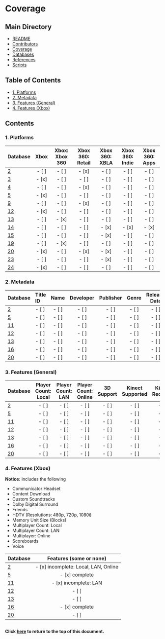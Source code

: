 # Coverage

## Main Directory

- [README](./README.md)
- [Contributors](./CONTRIBUTORS.md)
- [Coverage](./COVERAGE.md)
- [Databases](./databases/README.md)
- [References](./REFERENCES.md)
- [Scripts](./scripts/README.md)

## Table of Contents

- [1. Platforms](#1-platform)
- [2. Metadata](#2-metadata)
- [3. Features (General)](#3-features-general)
- [4. Features (Xbox)](#4-features-xbox)

## Contents

### 1. Platforms

| Database                  | Xbox  | Xbox: Xbox 360 | Xbox 360: Retail | Xbox 360: XBLA | Xbox 360: Indie | Xbox 360: Apps |
| ------------------------- | :---: | :------------: | :--------------: | :------------: | :-------------: | :------------: |
| [2](./REFERENCES.md/#02)  | - [ ] | - [ ]          | - [x]            | - [ ]          | - [ ]           | - [ ]          |
| [3](./REFERENCES.md/#03)  | - [x] | - [ ]          | - [ ]            | - [ ]          | - [ ]           | - [ ]          |
| [4](./REFERENCES.md/#04)  | - [ ] | - [ ]          | - [x]            | - [ ]          | - [ ]           | - [ ]          |
| [5](./REFERENCES.md/#05)  | - [x] | - [ ]          | - [ ]            | - [ ]          | - [ ]           | - [ ]          |
| [9](./REFERENCES.md/#09)  | - [ ] | - [ ]          | - [x]            | - [ ]          | - [ ]           | - [ ]          |
| [12](./REFERENCES.md/#12) | - [x] | - [ ]          | - [ ]            | - [ ]          | - [ ]           | - [ ]          |
| [13](./REFERENCES.md/#13) | - [ ] | - [x]          | - [ ]            | - [ ]          | - [ ]           | - [ ]          |
| [14](./REFERENCES.md/#14) | - [ ] | - [ ]          | - [ ]            | - [x]          | - [x]           | - [x]          |
| [15](./REFERENCES.md/#15) | - [ ] | - [ ]          | - [ ]            | - [x]          | - [ ]           | - [ ]          |
| [19](./REFERENCES.md/#19) | - [ ] | - [x]          | - [ ]            | - [ ]          | - [ ]           | - [ ]          |
| [20](./REFERENCES.md/#20) | - [x] | - [ ]          | - [x]            | - [x]          | - [ ]           | - [ ]          |
| [23](./REFERENCES.md/#23) | - [ ] | - [ ]          | - [ ]            | - [x]          | - [ ]           | - [ ]          |
| [24](./REFERENCES.md/#24) | - [x] | - [ ]          | - [ ]            | - [ ]          | - [ ]           | - [ ]          |

### 2. Metadata

| Database                  | Title ID | Name  | Developer | Publisher | Genre | Release Date | Regions | Rating |
| ------------------------- | :------- | :---: | :-------: | :-------: | :---: | :----------: | :-----: | :----: |
| [2](./REFERENCES.md/#2)   | - [ ]    | - [ ] | - [ ]     | - [ ]     | - [ ] | - [ ]        | - [ ]   | - [ ]  |
| [5](./REFERENCES.md/#5)   | - [ ]    | - [ ] | - [ ]     | - [ ]     | - [ ] | - [ ]        | - [ ]   | - [ ]  |
| [11](./REFERENCES.md/#11) | - [ ]    | - [ ] | - [ ]     | - [ ]     | - [ ] | - [ ]        | - [ ]   | - [ ]  |
| [12](./REFERENCES.md/#12) | - [ ]    | - [ ] | - [ ]     | - [ ]     | - [ ] | - [ ]        | - [ ]   | - [ ]  |
| [13](./REFERENCES.md/#13) | - [ ]    | - [ ] | - [ ]     | - [ ]     | - [ ] | - [ ]        | - [ ]   | - [ ]  |
| [16](./REFERENCES.md/#16) | - [ ]    | - [ ] | - [ ]     | - [ ]     | - [ ] | - [ ]        | - [ ]   | - [ ]  |
| [20](./REFERENCES.md/#20) | - [ ]    | - [ ] | - [ ]     | - [ ]     | - [ ] | - [ ]        | - [ ]   | - [ ]  |

### 3. Features (General)

| Database                  | Player Count: Local | Player Count: LAN | Player Count: Online | 3D Support | Kinect Supported | Kinect Required |
| ------------------------- | :-----------------: | :---------------: | :------------------: | :--------: | :--------------: | :-------------: |
| [2](./REFERENCES.md/#2)   | - [ ]                | - [ ]              | - [ ]                 | - [ ]       | - [ ]             | - [ ]            |
| [5](./REFERENCES.md/#5)   | - [ ]                | - [ ]              | - [ ]                 | - [ ]       | - [ ]             | - [ ]            |
| [11](./REFERENCES.md/#11) | - [ ]                | - [ ]              | - [ ]                 | - [ ]       | - [ ]             | - [ ]            |
| [12](./REFERENCES.md/#12) | - [ ]                | - [ ]              | - [ ]                 | - [ ]       | - [ ]             | - [ ]            |
| [13](./REFERENCES.md/#13) | - [ ]                | - [ ]              | - [ ]                 | - [ ]       | - [ ]             | - [ ]            |
| [16](./REFERENCES.md/#16) | - [ ]                | - [ ]              | - [ ]                 | - [ ]       | - [ ]             | - [ ]            |
| [20](./REFERENCES.md/#20) | - [ ]                | - [ ]              | - [ ]                 | - [ ]       | - [ ]             | - [ ]            |


### 4. Features (Xbox)

**Notice:** includes the following
- Communicator Headset
- Content Download
- Custom Soundtracks
- Dolby Digital Surround
- Friends
- HDTV (Resolutions: 480p, 720p, 1080i)
- Memory Unit Size (Blocks)
- Multiplayer Count: Local
- Multiplayer Count: LAN
- Multiplayer: Online
- Scoreboards
- Voice

| Database                  | Features (some or none)              |
| ------------------------- | :----------------------------------: |
| [2](./REFERENCES.md/#2)   | - [x] incomplete: Local, LAN, Online |
| [5](./REFERENCES.md/#5)   | - [x] complete                       |
| [11](./REFERENCES.md/#11) | - [x] incomplete: LAN                |
| [12](./REFERENCES.md/#12) | - [ ]                                |
| [13](./REFERENCES.md/#13) | - [ ]                                |
| [16](./REFERENCES.md/#16) | - [x] complete                       |
| [20](./REFERENCES.md/#20) | - [ ]                                |

##
#### Click [here](#coverage) to return to the top of this document.